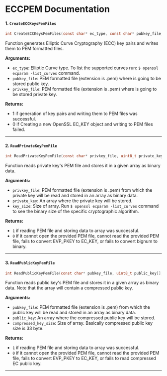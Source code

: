 # ECCPEM Documentation

#### 1. `CreateECCKeysPemFiles`
```c
int CreateECCKeysPemFiles(const char* ec_type, const char* pubkey_file,  const char* privkey_file);
```
Function generates Elliptic Curve Cryptography (ECC) key pairs and writes them to PEM formatted files.

**Arguments:**
- `ec_type`: Elliptic Curve type. To list the supported curves run: `$ openssl ecparam -list_curves` command.
- `pubkey_file`: PEM formatted file (extension is .pem) where is going to be stored public key.
- `privkey_file`: PEM formatted file (extension is .pem) where is going to be stored private key.

**Returns:**
- 1 if generation of key pairs and writing them to PEM files was successful.
- 0 if Creating a new OpenSSL EC_KEY object and writing to PEM files failed.


---




#### 2. `ReadPrivateKeyPemFile`
```c
int ReadPrivateKeyPemFile(const char* privkey_file, uint8_t private_key[], const unsigned int key_size);
```
Function reads private key's PEM file and stores it in a given array as binary data.

**Arguments:**
- `privkey_file`: PEM formatted file (extension is .pem) from which the private key will be read and stored in an array as binary data.
- `private_key`: An array where the private key will be stored.
- `key_size`: Size of array. Run `$ openssl ecparam -list_curves` command to see the binary size of the specific cryptographic algorithm.


**Returns:**
- `1` if reading PEM file and storing data to array was successful.
- `0` if it cannot open the provided PEM file, cannot read the provided PEM file,
      fails to convert EVP_PKEY to EC_KEY, or fails to convert bignum to
      binary.


---




#### 3. `ReadPublicKeyPemFile`
```c
int ReadPublicKeyPemFile(const char* pubkey_file, uint8_t public_key[], const unsigned int compressed_key_size);
```
Function reads public key's PEM file and stores it in a given array as binary data.
Note that the array will contain a compressed public key.


**Arguments:**
- `pubkey_file`: PEM formatted file (extension is .pem) from which the public key will be read and stored in an array as binary data.
- `public_key`: An array where the compressed public key will be stored.
- `compressed_key_size`: Size of array. Basically compressed public key size is 33 byte.


**Returns:**
- `1` if reading PEM file and storing data to array was successful.
- `0` if it cannot open the provided PEM file, cannot read the provided PEM file,
      fails to convert EVP_PKEY to EC_KEY, or fails to read compressed EC public key.

---

